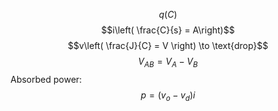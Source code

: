 $$q(C)$$
$$i\left( \frac{C}{s} = A\right)$$
$$v\left( \frac{J}{C} = V \right) \to \text{drop}$$
$$V_{AB}=V_{A}-V_{B}$$
Absorbed power:
$$p=(v_{o}-v_{d})i$$
